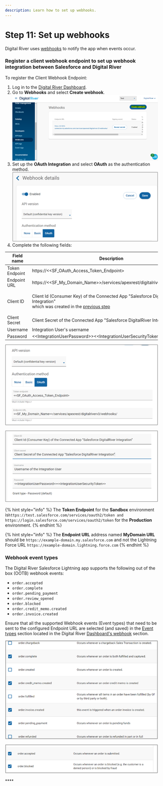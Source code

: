 ```yaml
---
description: Learn how to set up webhooks.
---
```


# Step 11: Set up webhooks

Digital River uses [webhooks](https://docs.digitalriver.com/digital-river-api/order-management/events-and-webhooks-1/webhooks) to notify the app when events occur. &#x20;

### Register a client webhook endpoint to set up webhook integration between Salesforce and Digital River

To register the Client Webhook Endpoint:

1. Log in to the [Digital River Dashboard](https://docs.digitalriver.com/digital-river-api/administration/dashboard).
2. Go to **Webhooks** and select **Create webhook**.\
   &#x20;<img src="../.gitbook/assets/Create webhook.png" alt="" data-size="original">&#x20;
3. Set up the **OAuth Integration** and select **OAuth** as the authentication method. \
   <img src="../.gitbook/assets/OAuth integration 2 (2).png" alt="" data-size="original">&#x20;
4. Complete the following fields:

| Field name     | Description                                                                                                                                                                                     |
| -------------- | ----------------------------------------------------------------------------------------------------------------------------------------------------------------------------------------------- |
| Token Endpoint | https://<\<SF\_OAuth\_Access\_Token\_Endpoint>                                                                                                                                                  |
| Endpoint URL   | https://<\<SF\_My\_Domain\_Name>>/services/apexrest/digitalriverv3/webhooks/                                                                                                                    |
| Client ID      | <p>Client Id (Consumer Key) of the Connected App "Salesforce DigitalRiver Integration" <br>which was created in the <a href="step-8-set-up-digital-river-fulfillments.md">previous step</a></p> |
| Client Secret  | Client Secret of the Connected App "Salesforce DigitalRiver Integration"                                                                                                                        |
| Username       | Integration User's username                                                                                                                                                                     |
| Password       | <\<IntegrationUserPassword>><\<IntegrationUserSecurityToken>>                                                                                                                                   |

![](<../.gitbook/assets/OAuth integration 3 (1).png>)

![](<../.gitbook/assets/OAuth integration 4.png>)

{% hint style="info" %}
The **Token Endpoint** for the **Sandbox** environment is`https://test.salesforce.com/services/oauth2/token and https://login.salesforce.com/services/oauth2/token` for the **Production** environment.&#x20;
{% endhint %}

{% hint style="info" %}
The **Endpoint URL** address named **MyDomain URL** should be `https://example-domain.my.salesforce.com` and not the Lightning Force URL `https://example-domain.lightning.force.com`
{% endhint %}

### Webhook event types

The Digital River Salesforce Lightning app supports the following out of the box (OOTB) webhook events:

* `order.accepted`
* `order.complete`
* `order.pending_payment`
* `order.review_opened`
* `order.blocked`
* `order.credit_memo.created`
* `order.invoice.created`

Ensure that all the supported Webhook events (Event types) that need to be sent to the configured Endpoint URL are selected (and saved) in the [Event types](https://docs.digitalriver.com/digital-river-api/order-management/events-and-webhooks-1/events-1#event-types) section located in the Digital River [Dashboard's webhook](https://docs.digitalriver.com/digital-river-api/administration/dashboard/developers/webhooks) section.

![](<../.gitbook/assets/Webhook 5.png>)

![](<../.gitbook/assets/Webhook 4 (1).png>)





****[\
](https://docs.digitalriver.com/salesforce-b2b/v/2.1.1/integrating-the-digital-river-salesforce-b2b-commerce-app/step-8-set-up-digital-river-fulfillments)
